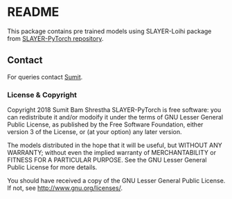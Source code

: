 # README #
This package contains pre trained models using SLAYER-Loihi package from [SLAYER-PyTorch repository](https://github.com/bamsumit/slayerPytorch).

## Contact
For queries contact [Sumit](mailto:bam_sumit@hotmail.com).

### License & Copyright ###
Copyright 2018 Sumit Bam Shrestha
SLAYER-PyTorch is free software: you can redistribute it and/or modoify it under the terms of 
GNU Lesser General Public License, as published by the Free Software Foundation, 
either version 3 of the License, or (at your option) any later version.

The models distributed in the hope that it will be useful,
but WITHOUT ANY WARRANTY; without even the implied warranty of MERCHANTABILITY or 
FITNESS FOR A PARTICULAR PURPOSE. 
See the GNU Lesser General Public License for more details.

You should have received a copy of the GNU Lesser General Public License.
If not, see http://www.gnu.org/licenses/.
